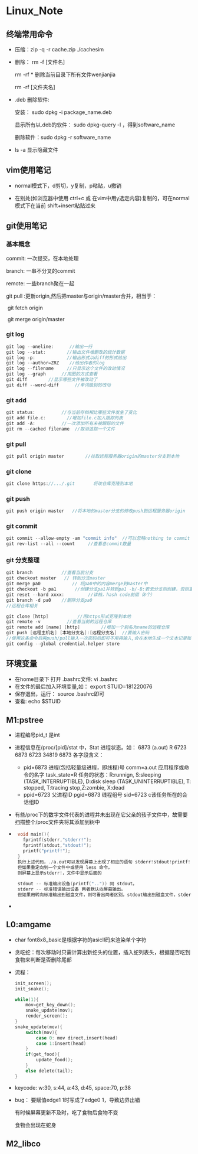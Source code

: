 # Linux_Note

## 终端常用命令

+ 压缩：zip -q -r cache.zip ./cachesim

+ 删除： rm -f  [文件名]

  rm -rf *  删除当前目录下所有文件wenjianjia

  rm -rf  [文件夹名]

+ .deb 删除软件:

  安装： sudo dpkg  -i  package_name.deb
  
  显示所有以.deb的软件： sudo dpkg-query -l  ，得到software_name
  
  删除软件：sudo dpkg -r  software_name  
  
+ ls -a 显示隐藏文件

## vim使用笔记

+ normal模式下，d剪切，y复制，p粘贴，u撤销

+ 在别处(如浏览器中使用 ctrl+c 或 在vim中用y选定内容)复制的，可在normal模式下在当前 shift+insert粘贴过来



## git使用笔记

### 基本概念

commit: 一次提交，在本地处理

branch: 一串不分叉的commit

remote: 一些branch聚在一起

git pull :更新origin,然后把master与origin/master合并，相当于：

​     git fetch origin

​     git merge origin/master

### git log

```c
git log --oneline:      //输出一行
git log --stat:        //输出文件增删改的统计数据
git log -p:            //输出形式以diff的形式给出
git log --author=ZRZ    //给出作者的log
git log --filename     //只显示这个文件的改动情况
git log --graph      //用图的方式查看
git diff        //显示哪些文件被改动了
git diff --word-diff      //单词级别的改动
```



### git add

```c
git status:          //与当前存档相比哪些文件发生了变化
git add file.c:        //增加file.c加入跟踪列表
git add -A:          //一次添加所有未被跟踪的文件
git rm --cached filename  //取消追踪一个文件
```

### git pull

```c
git pull origin master        //拉取远程服务器origin的master分支到本地
```

### git clone

```c
git clone https://.../.git       将改仓库克隆到本地
```

### git push

```c
git push origin master   //将本地的master分支的修改push到远程服务器origin
```

### git commit

```c
git commit --allow-empty -am "commit info"  //可以忽略nothing to commit
git rev-list --all --count     //查看总commit数量
```

### git 分支整理

```c
git branch           //查看当前分支
git checkout master   // 转到分支master
git merge pa0            // 将pa0中的内容merge到master中
git checkout -b pa1       //创建分支pa1并转到pa1 -b/-B:若无分支则创建，否则重置分支
git reset --hard xxxx:         //读档，hash code前缀（8个）
git branch -d pa0    //删除分支pa0
//远程仓库相关

git clone [http]           //用https形式克隆到本地
git remote -v          //查看当前的远程仓库
git remote add [name] [http]        //增加一个别名为name的远程仓库
git push [远程主机名] [本地分支名]:[远程分支名]  //要输入密码
//使用这条命令后再push/pull输入一次密码后即可不用再输入,会在本地生成一个文本记录账号与密码
git config --global credential.helper store
```



## 环境变量

+ 在home目录下 打开 .bashrc文件:  vi .bashrc
+ 在文件的最后加入环境变量,如： export STUID=181220076
+ 保存退出，运行： source .bashrc即可
+ 查看: echo \$STUID





## M1:pstree

+ 进程编号pid_t 是int

+ 进程信息在/proc/[pid]/stat 中，Stat 进程状态。如：
   6873 (a.out) R 6723 6873 6723 34819 6873
   各字段含义：
  + pid=6873 进程(包括轻量级进程，即线程)号
     comm=a.out 应用程序或命令的名字
     task_state=R 任务的状态：R:runnign, S:sleeping (TASK_INTERRUPTIBLE), D:disk  sleep (TASK_UNINTERRUPTIBLE), T: stopped, T:tracing stop,Z:zombie,  X:dead
  + ppid=6723 父进程ID
     pgid=6873 线程组号
     sid=6723 c该任务所在的会话组ID

+ 有些/proc下的数字文件代表的进程并未出现在它父亲的孩子文件中，故需要扫描整个/proc文件夹将其添加到树中

+ ```c
   void main(){
     fprintf(stderr,"stderr!");
     fprintf(stdout,"stdout!");
     printf("printf!");
   }
   执行上述代码，./a.out可以发现屏幕上出现了相应的语句 stderr!stdout!printf!
   但如果重定向到一个文件中或使用 less 命令，
   则屏幕上显示stderr!，文件中显示后面的
       
   stdout -- 标准输出设备(printf("..")) 同 stdout。
   stderr -- 标准错误输出设备 两者默认向屏幕输出。
   但如果用转向标准输出到磁盘文件，则可看出两者区别。stdout输出到磁盘文件，stderr在屏幕。
   ```

+ 

## L0:amgame

+ char font8x8_basic是根据字符的asicII码来渲染单个字符

+ 贪吃蛇：每次移动时只需计算出新蛇头的位置，插入蛇列表头，根据是否吃到食物来判断是否删除尾部

+ 流程：

  ```c
  init_screen();
  init_snake();
  
  while(1){
      mov=get_key_down();
      snake_update(mov);
      render_screen();
  }
  snake_update(mov){
      switch(mov){
          case 0: mov direct,insert(head)
          case 1:insert(head)
      }
      if(get_food){
          update_food();
      }
      else delete(tail);
  }
  ```

  

+ keycode: w:30, s:44, a:43, d:45, space:70, p:38

+ bug： 要赋值edge1 1时写成了edge0 1，导致边界出错

  有时候屏幕更新不及时，吃了食物后食物不变

  食物会出现在蛇身

## M2_libco













